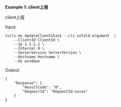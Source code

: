 **Example 1: client上报**

client上报

Input: 

```
tccli ms UpdateClientState --cli-unfold-argument  \
    --ClientId ClientId \
    --Ip 1.1.1.1 \
    --Internal 0 \
    --ServerVersion ServerVersion \
    --Hostname Hostname \
    --Os windows
```

Output: 
```
{
    "Response": {
        "ResultCode": "0",
        "RequestId": "RequestId-xxxxx"
    }
}
```

